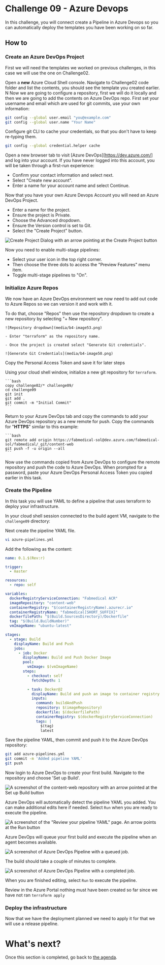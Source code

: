 Challenge 09 - Azure Devops
=======

In this challenge, you will connect create a Pipeline in Azure Devops so you can automatically deploy the templates you have been working on so far. 

## How to


### Create an Azure DevOps Project

First we will need the templates we worked on previous challenges, in this case we will use the one on Challenge02. 

Open a **new** Azure Cloud Shell console.
Navigate to Challenge02 code folder and list the contents, you should see the template you created earlier.  
N
Now we are going to configure a repository, first we will do it locally and then we are going to add the contents on Azure DevOps repo. First set your username and email which are used for git commits, use your own information:

   ```bash
   git config --global user.email "you@example.com"
   git config --global user.name "Your Name"
   ```
Configure git CLI to cache your credentials, so that you don't have to keep re-typing them.

   ```bash
   git config --global credential.helper cache
   ```

Open a new browser tab to visit [Azure DevOps][https://dev.azure.com/] and log into your account. If you have never logged into this account, you will be taken through a first-run experience:

   - Confirm your contact information and select next.
   - Select "Create new account".
   - Enter a name for your account name and select Continue.

Now that you have your own Azure Devops Account you will need an Azure DevOps Project.

   - Enter a name for the project.
   - Ensure the project is Private.
   - Choose the Advanced dropdown.
   - Ensure the Version control is set to Git.
   - Select the "Create Project" button.

   ![Create Project Dialog with an arrow pointing at the Create Project button](media/b4-image51.png)

Now you need to enable multi-stage pipelines:

   - Select your user icon in the top right corner.
   - Then choose the three dots to access the "Preview Features" menu item.
   - Toggle multi-stage pipelines to "On".

### Initialize Azure Repos

We now have an Azure DevOps environment we now need to add out code to Azure Repos so we can version it and work with it. 

To do that, choose "Repos" then use the repository dropdown to create a new repository by selecting "+ New repository".

    ![Repository dropdown](media/b4-image53.png)

    - Enter "terraform" as the repository name.

    - Once the project is created select "Generate Git credentials".

    ![Generate Git Credentials](media/b4-image50.png)

Copy the Personal Access Token and save it for later steps

Using your cloud shell window, initialize a new git repository for `terraform`.

    ```bash
    copy challenge02/* challenge09/
    cd challenge09
    git init
    git add .
    git commit -m "Initial Commit"
    ```

Return to your Azure DevOps tab and copy the commands to add your Azure DevOps repository as a new remote for push. Copy the commands for "**HTTPS**" similar to this example:

    ```bash
    git remote add origin https://fabmedical-sol@dev.azure.com/fabmedical-sol/fabmedical/_git/content-web
    git push -f -u origin --all
    ```

Now use the commands copied from Azure DevOps to configure the remote repository and push the code to Azure DevOps. When prompted for a password, paste your Azure DevOps Personal Access Token you copied earlier in this task.


### Create the Pipeline

In this task you will use YAML to define a pipeline that uses terraform to deploy your infrastructure.

In your cloud shell session connected to the build agent VM, navigate to the
   `challenge09` directory:

Next create the pipeline YAML file.

   ```bash
   vi azure-pipelines.yml
   ```

   Add the following as the content: 

   ```yaml
   name: 0.1.$(Rev:r)

   trigger:
     - master

   resources:
     - repo: self

   variables:
     dockerRegistryServiceConnection: "Fabmedical ACR"
     imageRepository: "content-web"
     containerRegistry: "$(containerRegistryName).azurecr.io"
     containerRegistryName: "fabmedical[SHORT_SUFFIX]"
     dockerfilePath: "$(Build.SourcesDirectory)/Dockerfile"
     tag: "$(Build.BuildNumber)"
     vmImageName: "ubuntu-latest"

   stages:
     - stage: Build
       displayName: Build and Push
       jobs:
         - job: Docker
           displayName: Build and Push Docker Image
           pool:
             vmImage: $(vmImageName)
           steps:
             - checkout: self
               fetchDepth: 1

             - task: Docker@2
               displayName: Build and push an image to container registry
               inputs:
                 command: buildAndPush
                 repository: $(imageRepository)
                 dockerfile: $(dockerfilePath)
                 containerRegistry: $(dockerRegistryServiceConnection)
                 tags: |
                   $(tag)
                   latest
   ```

Save the pipeline YAML, then commit and push it to the Azure DevOps
   repository:

   ```bash
   git add azure-pipelines.yml
   git commit -m 'Added pipeline YAML'
   git push
   ```

Now login to Azure DevOps to create your first build. Navigate to the repository and choose 'Set up Build'.

   ![A screenshot of the content-web repository with an arrow pointed at the Set up Build button](media/hol-2019-10-01_19-50-16.png)

Azure DevOps will automatically detect the pipeline YAML you added. You can make additional edits here if needed. Select `Run` when you are ready to execute the pipeline.

   ![A screenshot of the "Review your pipeline YAML" page.  An arrow points at the Run button](media/hol-2019-10-02_07-33-16.png)

Azure DevOps will queue your first build and execute the pipeline when an agent becomes available.

   ![A screenshot of Azure DevOps Pipeline with a queued job.](media/hol-2019-10-02_07-39-24.png)

The build should take a couple of minutes to complete.

   ![A screenshot of Azure DevOps Pipeline with a completed job.](media/hol-2019-10-02_08-28-49.png)

 
When you are finished editing, select `Run` to execute the pipeline.

Review in the Azure Portal nothing must have been created so far since we have not ran `terraform apply`

### Deploy the infrastructure

Now that we have the deployment planned we need to apply it for that we will use a release pipeline. 

What's next?
==============

Once this section is completed, go back to [the agenda](../../README.md).
